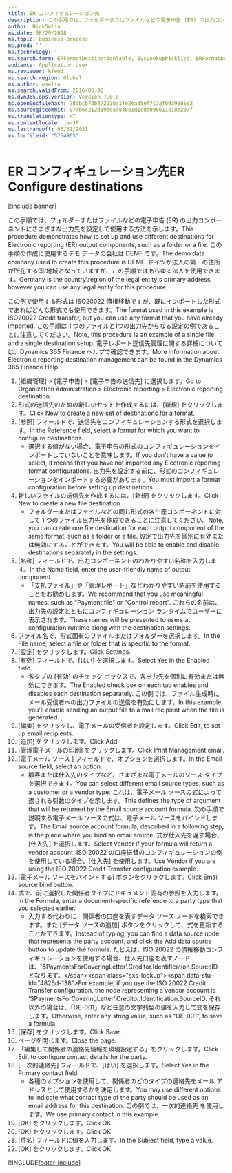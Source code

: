 ```yaml
---
title: ER コンフィギュレーション先
description: この手順では、フォルダーまたはファイルなどの電子申告 (ER) の出力コンポーネントにさまざまな出力先を設定して使用する方法を示します。
author: NickSelin
ms.date: 08/29/2018
ms.topic: business-process
ms.prod: ''
ms.technology: ''
ms.search.form: ERFormatDestinationTable, SysLookupPicklist, ERFormatDestinationSettings, ERFormatDestinationEmailSettings, ERExpressionDesignerFormula, SRSPrintDestinationTokens
audience: Application User
ms.reviewer: kfend
ms.search.region: Global
ms.author: nselin
ms.search.validFrom: 2016-06-30
ms.dyn365.ops.version: Version 7.0.0
ms.openlocfilehash: 78dbcb73b47223ba1fe2ea35ef7c7af09a98d5c2
ms.sourcegitcommit: 074b6e212d19dd5d84881d1cdd096611a18c207f
ms.translationtype: HT
ms.contentlocale: ja-JP
ms.lasthandoff: 03/31/2021
ms.locfileid: "5754965"
---
```

# <a name="er-configure-destinations"></a><span data-ttu-id="4826d-103">ER コンフィギュレーション先</span><span class="sxs-lookup"><span data-stu-id="4826d-103">ER Configure destinations</span></span>

[!include [banner](../../includes/banner.md)]

<span data-ttu-id="4826d-104">この手順では、フォルダーまたはファイルなどの電子申告 (ER) の出力コンポーネントにさまざまな出力先を設定して使用する方法を示します。</span><span class="sxs-lookup"><span data-stu-id="4826d-104">This procedure demonstrates how to set up and use different destinations for Electronic reporting (ER) output components, such as a folder or a file.</span></span> <span data-ttu-id="4826d-105">この手順の作成に使用するデモ データの会社は DEMF です。</span><span class="sxs-lookup"><span data-stu-id="4826d-105">The demo data company used to create this procedure is DEMF.</span></span> <span data-ttu-id="4826d-106">ドイツが法人の第一の住所が所在する国/地域となっていますが、この手順ではあらゆる法人を使用できます。</span><span class="sxs-lookup"><span data-stu-id="4826d-106">Germany is the country\region of the legal entity's primary address, however you can use any legal entity for this procedure.</span></span> 

<span data-ttu-id="4826d-107">この例で使用する形式は ISO20022 債権移動ですが、既にインポートした形式であればどんな形式でも使用できます。</span><span class="sxs-lookup"><span data-stu-id="4826d-107">The format used in this example is ISO20022 Credit transfer, but you can use any format that you have already imported.</span></span> <span data-ttu-id="4826d-108">この手順は 1 つのファイルと1つの出力先からなる設定の例であることに注意してください。</span><span class="sxs-lookup"><span data-stu-id="4826d-108">Note, this procedure is an example of a single file and a single destination setup.</span></span> <span data-ttu-id="4826d-109">電子レポート送信先管理に関する詳細については、Dynamics 365 Finance ヘルプで確認できます。</span><span class="sxs-lookup"><span data-stu-id="4826d-109">More information about Electronic reporting destination management can be found in the Dynamics 365 Finance Help.</span></span>

1. <span data-ttu-id="4826d-110">[組織管理] > [電子申告] > [電子申告の送信先] に選択します。</span><span class="sxs-lookup"><span data-stu-id="4826d-110">Go to Organization administration > Electronic reporting > Electronic reporting destination.</span></span>
2. <span data-ttu-id="4826d-111">形式の送信先のための新しいセットを作成するには、[新規] をクリックします。</span><span class="sxs-lookup"><span data-stu-id="4826d-111">Click New to create a new set of destinations for a format.</span></span>
3. <span data-ttu-id="4826d-112">[参照] フィールドで、送信先をコンフィギュレーションする形式を選択します。</span><span class="sxs-lookup"><span data-stu-id="4826d-112">In the Reference field, select a format for which you want to configure destinations.</span></span>
    * <span data-ttu-id="4826d-113">選択する値がない場合、電子申告の形式のコンフィギュレーションをインポートしていないことを意味します。</span><span class="sxs-lookup"><span data-stu-id="4826d-113">If you don't have a value to select, it means that you have not imported any Electronic reporting format configurations.</span></span> <span data-ttu-id="4826d-114">出力先を設定する前に、形式のコンフィギュレーションをインポートする必要があります。</span><span class="sxs-lookup"><span data-stu-id="4826d-114">You must import a format configuration before setting up destinations.</span></span>  
4. <span data-ttu-id="4826d-115">新しいファイルの送信先を作成するには、[新規] をクリックします。</span><span class="sxs-lookup"><span data-stu-id="4826d-115">Click New to create a new file destination.</span></span>
    * <span data-ttu-id="4826d-116">フォルダーまたはファイルなどの同じ形式の各生産コンポーネントに対して 1 つのファイル出力先を作成できることに注意してください。</span><span class="sxs-lookup"><span data-stu-id="4826d-116">Note, you can create one file destination for each output component of the same format, such as a folder or a file.</span></span> <span data-ttu-id="4826d-117">設定で出力先を個別に有効または無効にすることができます。</span><span class="sxs-lookup"><span data-stu-id="4826d-117">You will be able to enable and disable destinations separately in the settings.</span></span>  
5. <span data-ttu-id="4826d-118">[名称] フィールドで、出力コンポーネントのわかりやすい名称を入力します。</span><span class="sxs-lookup"><span data-stu-id="4826d-118">In the Name field, enter the user-friendly name of output component.</span></span>
    * <span data-ttu-id="4826d-119">「支払ファイル」や「管理レポート」などわかりやすい名前を使用することをお勧めします。</span><span class="sxs-lookup"><span data-stu-id="4826d-119">We recommend that you use meaningful names, such as "Payment file" or "Control report".</span></span> <span data-ttu-id="4826d-120">これらの名前は、出力先の設定とともにコンフィギュレーション ランタイムでユーザーに表示されます。</span><span class="sxs-lookup"><span data-stu-id="4826d-120">These names will be presented to users at configuration runtime along with the destination settings.</span></span>  
6. <span data-ttu-id="4826d-121">ファイル名で、形式固有のファイルまたはフォルダーを選択します。</span><span class="sxs-lookup"><span data-stu-id="4826d-121">In the File name, select a file or folder that is specific to the format.</span></span>
7. <span data-ttu-id="4826d-122">[設定] をクリックします。</span><span class="sxs-lookup"><span data-stu-id="4826d-122">Click Settings.</span></span>
8. <span data-ttu-id="4826d-123">[有効] フィールドで、[はい] を選択します。</span><span class="sxs-lookup"><span data-stu-id="4826d-123">Select Yes in the Enabled field.</span></span>
    * <span data-ttu-id="4826d-124">各タブの [有効] のチェック ボックスで、各出力先を個別に有効または無効にできます。</span><span class="sxs-lookup"><span data-stu-id="4826d-124">The Enabled check box on each tab enables and disables each destination separately.</span></span> <span data-ttu-id="4826d-125">この例では、ファイル生成時にメール受信者への出力ファイルの送信を有効にします。</span><span class="sxs-lookup"><span data-stu-id="4826d-125">In this example, you'll enable sending an output file to a mail recipient when the file is generated.</span></span>  
9. <span data-ttu-id="4826d-126">[編集] をクリックし、電子メールの受信者を設定します。</span><span class="sxs-lookup"><span data-stu-id="4826d-126">Click Edit, to set up email recipients.</span></span>
10. <span data-ttu-id="4826d-127">[追加] をクリックします。</span><span class="sxs-lookup"><span data-stu-id="4826d-127">Click Add.</span></span>
11. <span data-ttu-id="4826d-128">[管理電子メールの印刷] をクリックします。</span><span class="sxs-lookup"><span data-stu-id="4826d-128">Click Print Management email.</span></span>
12. <span data-ttu-id="4826d-129">[電子メール ソース ] フィールドで、オプションを選択します。</span><span class="sxs-lookup"><span data-stu-id="4826d-129">In the Email source  field, select an option.</span></span>
    * <span data-ttu-id="4826d-130">顧客または仕入先のタイプなど、さまざまな電子メールのソース タイプを選択できます。</span><span class="sxs-lookup"><span data-stu-id="4826d-130">You can select different email source types, such as a customer or a vendor type.</span></span> <span data-ttu-id="4826d-131">これは、電子メール ソースの式によって返される引数のタイプを示します。</span><span class="sxs-lookup"><span data-stu-id="4826d-131">This defines the type of argument that will be returned by the Email source account formula.</span></span> <span data-ttu-id="4826d-132">次の手順で説明する電子メール ソースの式は、電子メール ソースをバインドします。</span><span class="sxs-lookup"><span data-stu-id="4826d-132">The Email source account formula, described in a following step, is the place where you bind an email source.</span></span> <span data-ttu-id="4826d-133">式が仕入先を返す場合、[仕入先] を選択します。</span><span class="sxs-lookup"><span data-stu-id="4826d-133">Select Vendor if your formula will return a vendor account.</span></span> <span data-ttu-id="4826d-134">ISO 20022 の口座振替のコンフィギュレーションの例を使用している場合、[仕入先] を使用します。</span><span class="sxs-lookup"><span data-stu-id="4826d-134">Use Vendor if you are using the ISO 20022 Credit Transfer configuration example.</span></span>  
13. <span data-ttu-id="4826d-135">[電子メール ソースをバインドする] ボタンをクリックします。</span><span class="sxs-lookup"><span data-stu-id="4826d-135">Click Email source bind button.</span></span>
14. <span data-ttu-id="4826d-136">式で、前に選択した関係者タイプにドキュメント固有の参照を入力します。</span><span class="sxs-lookup"><span data-stu-id="4826d-136">In the Formula, enter a document-specific reference to a party type that you selected earlier.</span></span>
    * <span data-ttu-id="4826d-137">入力する代わりに、関係者の口座を表すデータ ソース ノードを検索できます。また [データ ソースの追加] ボタンをクリックして、式を更新することができます。</span><span class="sxs-lookup"><span data-stu-id="4826d-137">Instead of typing, you can find a data source node that represents the party account, and click the Add data source button to update the formula.</span></span> <span data-ttu-id="4826d-138">たとえば、ISO 20022 の債権移動コンフィギュレーションを使用する場合、仕入先口座を表すノードは、'$PaymentsForCoveringLetter'.Creditor.Identification.SourceID となります。</span><span class="sxs-lookup"><span data-stu-id="4826d-138">For example, if you use the ISO 20022 Credit Transfer configuration, the node representing a vendor account is '$PaymentsForCoveringLetter'.Creditor.Identification.SourceID.</span></span> <span data-ttu-id="4826d-139">それ以外の場合は、「DE-001」など任意の文字列型の値を入力して式を保存します。</span><span class="sxs-lookup"><span data-stu-id="4826d-139">Otherwise, enter any string value, such as "DE-001", to save a formula.</span></span>  
15. <span data-ttu-id="4826d-140">[保存] をクリックします。</span><span class="sxs-lookup"><span data-stu-id="4826d-140">Click Save.</span></span>
16. <span data-ttu-id="4826d-141">ページを閉じます。</span><span class="sxs-lookup"><span data-stu-id="4826d-141">Close the page.</span></span>
17. <span data-ttu-id="4826d-142">「編集して関係者の連絡先情報を環境設定する」をクリックします。</span><span class="sxs-lookup"><span data-stu-id="4826d-142">Click Edit to configure contact details for the party.</span></span>
18. <span data-ttu-id="4826d-143">[一次的連絡先] フィールドで、[はい] を選択します。</span><span class="sxs-lookup"><span data-stu-id="4826d-143">Select Yes in the Primary contact field.</span></span>
    * <span data-ttu-id="4826d-144">各種のオプションを使用して、関係者のどのタイプの連絡先をメール アドレスとして使用するかを決定します。</span><span class="sxs-lookup"><span data-stu-id="4826d-144">You may use different options to indicate what contact type of the party should be used as an email address for this destination.</span></span> <span data-ttu-id="4826d-145">この例では、一次的連絡先 を使用します。</span><span class="sxs-lookup"><span data-stu-id="4826d-145">We use primary contact in this example.</span></span>  
19. <span data-ttu-id="4826d-146">[OK] をクリックします。</span><span class="sxs-lookup"><span data-stu-id="4826d-146">Click OK.</span></span>
20. <span data-ttu-id="4826d-147">[OK] をクリックします。</span><span class="sxs-lookup"><span data-stu-id="4826d-147">Click OK.</span></span>
21. <span data-ttu-id="4826d-148">[件名] フィールドに値を入力します。</span><span class="sxs-lookup"><span data-stu-id="4826d-148">In the Subject field, type a value.</span></span>
22. <span data-ttu-id="4826d-149">[OK] をクリックします。</span><span class="sxs-lookup"><span data-stu-id="4826d-149">Click OK.</span></span>



[!INCLUDE[footer-include](../../../../includes/footer-banner.md)]